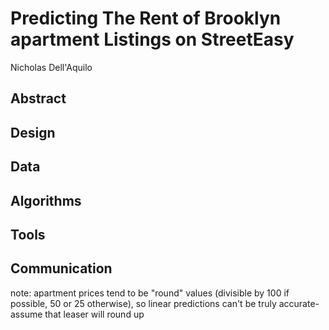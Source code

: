 # Predicting The Rent of Brooklyn apartment Listings on StreetEasy
Nicholas Dell'Aquilo

## Abstract

## Design

## Data

## Algorithms

## Tools

## Communication





note: apartment prices tend to be "round" values (divisible by 100 if possible, 50 or 25 otherwise), so linear predictions can't be truly accurate- assume that leaser will round up
